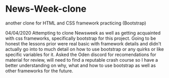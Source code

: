 # News-Week-clone
another clone for HTML and CSS framework practicing (Bootstrap)

04/04/2020
Attempting to clone Newsweek as well as getting acquainted with css frameworks, specifically bootstrap for this project.
Going to be honest the lessons prior were real basic with framework details and didn't actually go into to much detail on how to use bootstrap or any quirks or like specific variables for it. Asked the Oden discord for recomendations for material for review, will need to find a reputable crash course so I have a better understanding on why, what and how to use bootstrap as well as other frameworks for the future.